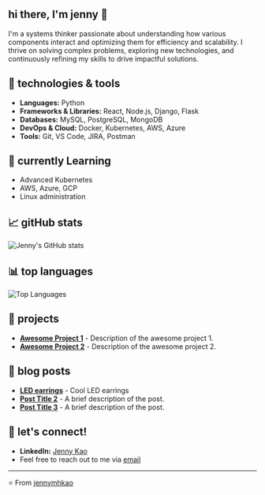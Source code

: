 ## hi there, I'm jenny 👋

I'm a systems thinker passionate about understanding how various components interact and optimizing them for efficiency and scalability. I thrive on solving complex problems, exploring new technologies, and continuously refining my skills to drive impactful solutions.

## 🔧 technologies & tools

- **Languages:** Python 
- **Frameworks & Libraries:** React, Node.js, Django, Flask
- **Databases:** MySQL, PostgreSQL, MongoDB
- **DevOps & Cloud:** Docker, Kubernetes, AWS, Azure 
- **Tools:** Git, VS Code, JIRA, Postman

## 🌱 currently Learning

- Advanced Kubernetes
- AWS, Azure, GCP
- Linux administration

## 📈 gitHub stats

![Jenny's GitHub stats](https://github-readme-stats.vercel.app/api?username=jennymhkao&show_icons=true&theme=radical)

## 📊 top languages

![Top Languages](https://github-readme-stats.vercel.app/api/top-langs/?username=jennymhkao&layout=compact&theme=radical)

## 🌟 projects

- [**Awesome Project 1**](https://github.com/jennymhkao/awesome-project-1) - Description of the awesome project 1.
- [**Awesome Project 2**](https://github.com/jennymhkao/awesome-project-2) - Description of the awesome project 2. 

## 📝 blog posts

- [**LED earrings**](https://jennymhkao.github.io/learning/2022/02/03/LED-earrings.html) - Cool LED earrings
- [**Post Title 2**](https://jennymhkao.medium.com/post-title-2) - A brief description of the post.
- [**Post Title 3**](https://jennymhkao.medium.com/post-title-3) - A brief description of the post.

## 💬 let's connect!

- **LinkedIn:** [Jenny Kao](https://www.linkedin.com/in/jennymhkao/)
- Feel free to reach out to me via [email](mailto:jennymhkao@gmail.com) 

---

⭐️ From [jennymhkao](https://github.com/jennymhkao)
